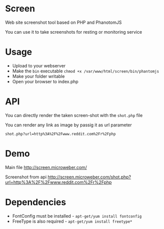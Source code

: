 Screen
======

Web site screenshot tool based on PHP and PhanotomJS

You can use it to take screenshots for resting or monitoring service

Usage
======

* Upload to your webserver 
* Make the `bin` executable `chmod +x /var/www/html/screen/bin/phantomjs`
* Make your folder writable
* Open your browser to index.php


API
=====

You can directly render the taken screen-shot with the `shot.php` file

You can render any link as image by passig it as url parameter

`shot.php?url=http%3A%2F%2Fwww.reddit.com%2Fr%2Fphp`

Demo
====
Main file http://screen.microweber.com/

Screenshot from api http://screen.microweber.com/shot.php?url=http%3A%2F%2Fwww.reddit.com%2Fr%2Fphp



Dependencies
=====
 * FontConfig must be installed -  `apt-get/yum install fontconfig`
 * FreeType is also required - `apt-get/yum install freetype*`



 